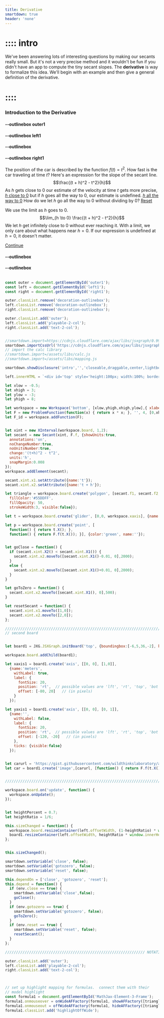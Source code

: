 ```yaml
---
title: Derivative
smartdown: true
header: 'none'
---
```


# :::: intro
We've been answering lots of interesting questions by making our secants really small. But it's not a very precise method and it wouldn't be fun if you didn't have an app to compute the tiny secant slopes.  The **derivative** is way to formalize this idea. We'll begin with an example and then give a general definition of the derivative.
# ::::

### Introduction to the Derivative

#### --outlinebox outer1

#### --outlinebox left1


#### --outlinebox


#### --outlinebox right1
The position of the car is described by the function $f(t) = t^2$.  How fast is the car traveling at time $t$? Here's an expression for the slope of the secant line. 
$$\frac{(t + h)^2 - t^2}{h}$$
As $h$ gets close to $0$ our estimate of the velocity at time $t$ gets more precise, [*h* close to 0](:=close=true) but if $h$ goes all the way to $0$, our estimate is undefined. [*h* all the way to 0](:=gotozero=true) How do we let $h$ go all the way to $0$ without dividing by $0$? [Reset](:=reset=true)  

We use the limit as $h$ goes to $0$.
$$\lim_{h \to 0} \frac{(t + h)^2 - t^2}{h}$$
We let $h$ get infinitely close to $0$ without ever reaching it. With a limit, we only care about what happens near $h=0$.  If our expression is undefined at $h=0$, it doesn't matter.

[Continue](/pages/derivative2)

#### --outlinebox
#### --outlinebox

 

```javascript /autoplay

const outer = document.getElementById('outer1');
const left = document.getElementById('left1');
const right = document.getElementById('right1');

outer.classList.remove('decoration-outlinebox');
left.classList.remove('decoration-outlinebox');
right.classList.remove('decoration-outlinebox');

outer.classList.add('outer');
left.classList.add('playable-2-col');
right.classList.add('text-2-col');


//smartdown.import=https://cdnjs.cloudflare.com/ajax/libs/jsxgraph/0.99.7/jsxgraphcore.js
smartdown.importCssUrl('https://cdnjs.cloudflare.com/ajax/libs/jsxgraph/0.99.7/jsxgraph.css');
// import the calc library
//smartdown.import=/assets/libs/calc.js
//smartdown.import=/assets/libs/mapping.js

smartdown.showDisclosure('intro','','closeable,draggable,center,lightbox');

left.innerHTML = `<div id='top' style='height:100px; width:100%; border:1px solid gray;background:#EEFFCC;border-radius:8px;'></div><div id='bottom' style='height:600px; width:100%; border: 1px solid gray;background:#FFFFFF;border-radius:8px;';></div>`;

let xlow = -0.5;
let xhigh = 3;
let ylow = -3;
let yhigh = 8;

let workspace = new Workspace('bottom', [xlow,yhigh,xhigh,ylow],{ xlabel:'', ylabel:'', colorTheme:'steel' });
let F = new ProblemFunction(function(x) { return x * x; }, '', 4, [0,xhigh], []);
let F_id = workspace.addFunction(F);


let xint = new XInterval(workspace.board, 1,2);
let secant = new Secant(xint, F.f, {showUnits:true, 
  annotations:'on',  
  noChangeNumber:true,
  noUnitsNumber:true,
  change:'(t+h)^2 - t^2',
  units:'h',
  snapMargin:0.008
});
workspace.addElement(secant);

secant.xint.x1.setAttribute({name:'t'});
secant.xint.x2.setAttribute({name:'t + h'});

let triangle = workspace.board.create('polygon', [secant.f1, secant.f2, secant.p1], {
  fillColor:'#55DDFF', 
  fillOpacity: 50,
  strokeWidth:3, visible:false});

let t = workspace.board.create('glider', [0,0, workspace.xaxis], {name:'', face:'^', size:12, color:'green'});

let p = workspace.board.create('point', [
  function() { return t.X(); }, 
  function() { return F.f(t.X()); }], {color:'green', name:''});


let goClose = function() {
  if (secant.xint.X2() < secant.xint.X1()) {
    secant.xint.x2.moveTo([secant.xint.X1()-0.01, 0],2000);
  }
  else {
    secant.xint.x2.moveTo([secant.xint.X1()+0.01, 0],2000);
  }
}

let goToZero = function() {
  secant.xint.x2.moveTo([secant.xint.X1(), 0],500);
}

let resetSecant = function() {
  secant.xint.x1.moveTo([1,0]);
  secant.xint.x2.moveTo([2,0]);
};

/////////////////////////////////////////////////////////////////////////////////////////
// second board


let board1 = JXG.JSXGraph.initBoard('top', {boundingbox:[-6,5,36,-2], keepaspectratio:false, axis:false, showCopyright:false, showNavigation:false});

workspace.board.addChild(board1);

let xaxis1 = board1.create('axis', [[0, 0], [1,0]], 
  {name:'meters', 
    withLabel: true,
    label: {
      fontSize: 20,
      position: 'rt',  // possible values are 'lft', 'rt', 'top', 'bot'
      offset: [-80, 20]   // (in pixels)
    }
  });

let yaxis1 = board1.create('axis', [[0, 0], [0, 1]], 
  {name:'', 
    withLabel: false, 
    label: {
      fontSize: 20,
      position: 'rt',  // possible values are 'lft', 'rt', 'top', 'bot'
      offset: [-120, -20]   // (in pixels)
    },
    ticks: {visible:false}
  }); 


let carurl = 'https://gist.githubusercontent.com/wildthinkslaboratory/ac98c0bb68ccf7528dc39fa1922d2bdb/raw/9e01e8197b3bf685747ae134de3d75feb64ea6f4/car.png';
let car = board1.create('image',[carurl, [function() { return F.f(t.X()) -4 ; },-0.2], [4,2]]);


////////////////////////////////////////////////////////////////////////////////////

workspace.board.on('update', function() {
  workspace.onUpdate();
});


let heightPercent = 0.7;
let heightRatio = 1/6;

this.sizeChanged = function() {
  workspace.board.resizeContainer(left.offsetWidth, (1-heightRatio) * window.innerHeight * heightPercent);
  board1.resizeContainer(left.offsetWidth, heightRatio * window.innerHeight * heightPercent);
};


this.sizeChanged();

smartdown.setVariable('close', false);
smartdown.setVariable('gotozero', false);
smartdown.setVariable('reset', false);

this.dependOn = ['close', 'gotozero', 'reset'];
this.depend = function() {
  if (env.close == true) {
    smartdown.setVariable('close',false);
    goClose();
  }
  if (env.gotozero == true) {
    smartdown.setVariable('gotozero', false);
    goToZero();
  }
  if (env.reset == true) {
    smartdown.setVariable('reset', false);
    resetSecant();
  }
};

//////////////////////////////////////////////////////////////// NOTATION MAPPING

outer.classList.add('outer');
left.classList.add('playable-2-col');
right.classList.add('text-2-col');



// set up highlight mapping for formulas.  connect them with their
// model highlight
const formula1 = document.getElementById('MathJax-Element-3-Frame');
formula1.onmouseover = onWideAFFactory(formula1, showAFFactory([triangle]));
formula1.onmouseout = offWideAFFactory(formula1, hideAFFactory([triangle]));
formula1.classList.add('highlightOffWide');


```